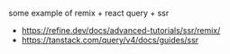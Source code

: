 some example of remix + react query + ssr

- https://refine.dev/docs/advanced-tutorials/ssr/remix/
- https://tanstack.com/query/v4/docs/guides/ssr
